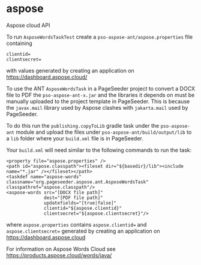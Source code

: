 # aspose
Aspose cloud API

To run `AsposeWordsTaskTest` create a `pso-aspose-ant/aspose.properties` file containing

```
clientid=
clientsecret=
```

with values generated by creating an application on https://dashboard.aspose.cloud/

To use the ANT `AsposeWordsTask` in a PageSeeder project to convert a DOCX file to PDF
the `pso-aspose-ant-x.jar` and the libraries it depends on must be manually uploaded
to the project template in PageSeeder.
This is because the `javax.mail` library used by Aspose clashes with `jakarta.mail` used by PageSeeder.

To do this run the `publishing.copyToLib` gradle task under the `pso-aspose-ant` module
and upload the files under `pso-aspose-ant/build/output/lib` to a `lib` folder where your `build.xml`
file is in PageSeeder.

Your `build.xml` will need similar to the following commands to run the task:

```
<property file="aspose.properties" />
<path id="aspose.classpath"><fileset dir="${basedir}/lib"><include name="*.jar" /></fileset></path>
<taskdef name="aspose-words" classname="org.pageseeder.aspose.ant.AsposeWordsTask" classpathref="aspose.classpath"/>
<aspose-words src="[DOCX file path]"
              dest="[PDF file path]"
              updatefields="[true|false]"
              clientid="${aspose.clientid}"
              clientsecret="${aspose.clientsecret}"/>
```

where `aspose.properties` contains `aspose.clientid=` and `aspose.clientsecret=`
generated by creating an application on https://dashboard.aspose.cloud

For information on Aspose Words Cloud see https://products.aspose.cloud/words/java/